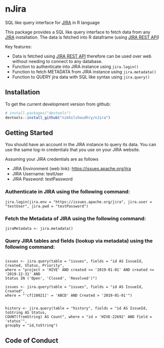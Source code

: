 # nJira

SQL like query interface for [JIRA](https://www.atlassian.com/software/jira) in R language

This package provides a SQL like query interface to fetch data from any [JIRA](https://www.atlassian.com/software/jira) installation. The data is fetched into R dataframe (using [JIRA REST API](https://developer.atlassian.com/cloud/jira/platform/rest/v2/))

Key features:
  * Data is fetched using [JIRA REST API](https://developer.atlassian.com/cloud/jira/platform/rest/v2/) therefore can be used over web without needing to connect to any database.
  * Function to authenticate into JIRA instance using `jira.login()`
  * Function to fetch METADATA from JIRA instance using `jira.metadata()`
  * Function to QUERY jira data with SQL like syntax using `jira.query()`
  
  
## Installation

To get the current development version from github:

```R
# install.packages("devtools")
devtools::install_github("nikhilchoudhry/nJira")
```

## Getting Started
You should have an account in the JIRA instance to query its data. You can use the same log-in credentials that you use on your JIRA website.

Assuming your JIRA credentials are as follows

  * JIRA Environment (web link): https://issues.apache.org/jira
  * JIRA Username: testUser
  * JIRA Password: testPassword

### Authenticate in JIRA using the following command:
```{r}
jira.login(jira.env = "https://issues.apache.org/jira", jira.user = "testUser", jira.pwd = "testPassword")
```
### Fetch the Metadata of JIRA using the following command:
```{r}
jiraMetadata <- jira.metadata()
```

### Query JIRA tables and fields (lookup via metadata) using the following command:
```{r}

issues <- jira.query(table = "issues", fields = "id AS IssueId, Created, Status, Priority", 
where = "project = 'HIVE' AND created >= '2019-01-01' AND created <= '2019-12-31' AND 
Status IN ('Open', 'Closed', 'Resolved')")

issues <- jira.query(table = "issues", fields = "id AS IssueId, Created", 
where = "'cf[10021]' = 'ABCD' AND Created > '2019-01-01'")


history <- jira.query(table = "history", fields = "id AS IssueId, toString AS Status, 
COUNT(fromString) AS Count", where = "id = 'HIVE-22692' AND field = 'status'", 
groupby = "id,toString")

```



## Code of Conduct